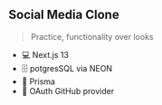 ## Social Media Clone

> Practice, functionality over looks

- 💻 Next.js 13
- 🗄️ potgresSQL via NEON
- 🔌 Prisma
- 🔐 OAuth GitHub provider
